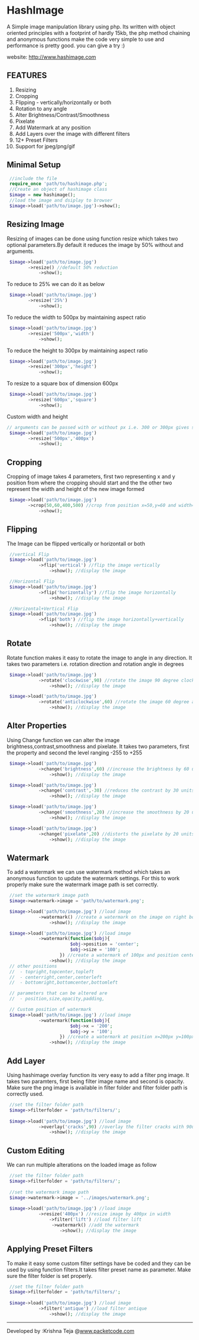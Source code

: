 HashImage
======
A Simple image manipulation library using php. Its written with object oriented principles with a footprint of hardly 15kb, the php method chaining and anonymous functions make the code very simple to use and performance is pretty good. you can give a try :) 

website: http://www.hashimage.com

FEATURES
--------
1. Resizing
2. Cropping
3. Flipping - vertically/horizontally or both
4. Rotation to any angle
5. Alter Brightness/Contrast/Smoothness
6. Pixelate 
7. Add Watermark at any position
8. Add Layers over the image with different filters
9. 12+ Preset Filters 
10. Support for jpeg/png/gif

Minimal Setup
------------
```php
 //include the file
 require_once 'path/to/hashimage.php'; 
 //Create an object of hashimage class
 $image = new hashimage();
 //load the image and dsiplay to browser
 $image->load('path/to/image.jpg')->show();
```

Resizing Image
-------------
Resizing of images can be done using function resize which takes two optional parameters.By default it reduces the image by 50% without and arguments.
```php
 $image->load('path/to/image.jpg')
 		->resize() //default 50% reduction
 			->show();
```
To reduce to 25% we can do it as below
```php
 $image->load('path/to/image.jpg')
 		->resize('25%')
 			->show();
```
To reduce the width to 500px by maintaining aspect ratio
```php
 $image->load('path/to/image.jpg')
 		->resize('500px','width')
 			->show();
```
To reduce the height to 300px by maintaining aspect ratio
```php
 $image->load('path/to/image.jpg')
 		->resize('300px','height')
 			->show();
```
To resize to a square box of dimension 600px
```php
 $image->load('path/to/image.jpg')
 		->resize('600px','square')
 			->show();
```
Custom width and height
```php
// arguments can be passed with or without px i.e. 300 or 300px gives same result
 $image->load('path/to/image.jpg')
 		->resize('500px','400px') 
 			->show();
```

Cropping 
-------------
Cropping of image takes 4 parameters, first two representing x and y position from where the cropping should start and the the other two represent the width and height of the new image formed
```php
 $image->load('path/to/image.jpg')
 		->crop(50,60,400,500) //crop from position x=50,y=60 and width=400,height=500
 			->show();
```
Flipping 
-------------
The Image can be flipped vertically or horizontall or both 
```php
 //vertical Flip
 $image->load('path/to/image.jpg')
			->flip('vertical') //flip the image vertically
				->show(); //display the image
```
```php
 //Horizontal Flip
 $image->load('path/to/image.jpg')
			->flip('horizontally') //flip the image horizontally
				->show(); //display the image
```
```php
 //Horizontal+Vertical Flip
 $image->load('path/to/image.jpg')
			->flip('both') //flip the image horizontally+vertically
				->show(); //display the image
```
Rotate
---------
Rotate function makes it easy to rotate the image to angle in any direction. It takes two parameters i.e. rotation direction and rotation angle in degrees
```php
 $image->load('path/to/image.jpg')
			->rotate('clockwise',90) //rotate the image 90 degree clockwise
				->show(); //display the image
```
```php
 $image->load('path/to/image.jpg')
			->rotate('anticlockwise',60) //rotate the image 60 degree anticlockwise
				->show(); //display the image
```
Alter Properties
-------------
Using Change function we can alter the image brightness,contrast,smoothness and pixelate. It takes two parameters, first the property and second the level ranging -255 to +255
```php
 $image->load('path/to/image.jpg')
			->change('brightness',60) //increase the brightness by 60 units
				->show(); //display the image
```
```php
 $image->load('path/to/image.jpg')
			->change('contrast',-30) //reduces the contrast by 30 units
				->show(); //display the image
```
```php
 $image->load('path/to/image.jpg')
			->change('smoothness',20) //increase the smoothness by 20 units
				->show(); //display the image
```
```php
 $image->load('path/to/image.jpg')
			->change('pixelate',20) //distorts the pixelate by 20 units
				->show(); //display the image
```
Watermark
-----------
To add a watermark we can use watermark method which takes an anonymous function to update the watermark settings. For this to work properly make sure the watermark image path is set correctly.
```php
 //set the watermark image path
 $image->watermark->image = 'path/to/watermark.png';

 $image->load('path/to/image.jpg') //load image
			->watermark() //create a watermark on the image on right bottom corner(default position)
				->show(); //display the image
```
```php
 $image->load('path/to/image.jpg') //load image
			->watermark(function($obj){
						$obj->position = 'center';
						$obj->size = '100';
					}) //create a watermark of 100px and position center
				->show(); //display the image
 // other positions 
 //  - topright,topcenter,topleft
 //  - centerright,center,centerleft	
 //  - bottomright,bottomcenter,bottomleft	

 // parameters that can be altered are
 //  - position,size,opacity,padding,	
```
```php
 // Custom position of watermark
 $image->load('path/to/image.jpg') //load image
			->watermark(function($obj){
						$obj->x = '200';
						$obj->y = '100';
					}) //create a watermark at position x=200px y=100px
				->show(); //display the image
```
Add Layer
--------
Using hashimage overlay function its very easy to add a filter png image. It takes two paramters, first being filter image name and second is opacity. Make sure the png image is available in filter folder and filter folder path is correctly used.
```php
 //set the filter folder path
 $image->filterfolder = 'path/to/filters/';
 
 $image->load('path/to/image.jpg') //load image
			->overlay('cracks',90) //overlay the filter cracks with 90units opacity
				->show(); //display the image				
```
Custom Editing
-------
We can run multiple alterations on the loaded image as follow
```php
 //set the filter folder path
 $image->filterfolder = 'path/to/filters/';
 
 //set the watermark image path
 $image->watermark->image = '../images/watermark.png';
	
 $image->load('path/to/image.jpg') //load image
			->resize('400px') //resize image by 400px in width
				->filter('lift') //load filter lift
				 ->watermark() //add the watermark
					->show(); //display the image							
```

Applying Preset Filters
--------
To make it easy some custom filter settings have be coded and they can be used by using function filters.It takes filter preset name as parameter. Make sure the filter folder is set properly.
```php
 //set the filter folder path
 $image->filterfolder = 'path/to/filters/';
 
 $image->load('path/to/image.jpg') //load image
			->filter('antique') //load filter antique
				->show(); //display the image				
```

----------------------------------------------------------------
Developed by :Krishna Teja @www.packetcode.com 









